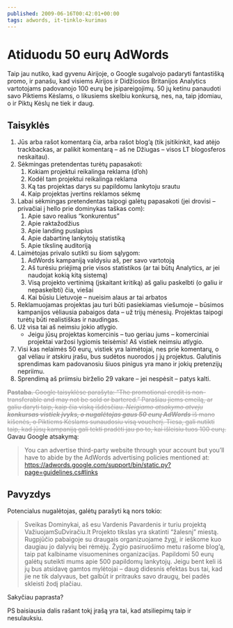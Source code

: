 ```yaml
---
published: 2009-06-16T00:42:01+00:00
tags: adwords, it-tinklo-kurimas
---
```


# Atiduodu 50 eurų AdWords

<p>Taip jau nutiko, kad gyvenu Airijoje, o Google sugalvojo padaryti fantastišką promo, ir panašu, kad visiems Airijos ir Didžiosios Britanijos Analytics vartotojams padovanojo 100 eurų be įsipareigojimų. 50 jų ketinu panaudoti savo Piktiems Kėslams, o likusiems skelbiu konkursą, nes, na, taip įdomiau, o ir Piktų Kėslų ne tiek ir daug.<br>
<span id="more-93"></span></p>
<h2>Taisyklės</h2>
<ol>
<li>Jūs arba rašot komentarą čia, arba rašot blog’ą (tik įsitikinkit, kad atėjo trackbackas, ar palikit komentarą – aš ne Džiugas – visos LT blogosferos neskaitau).</li>
<li>Sėkmingas pretendentas turėtų papasakoti:
<ol>
<li>Kokiam projektui reikalinga reklama (d’oh)</li>
<li>Kodėl tam projektui reikalinga reklama</li>
<li>Ką tas projektas darys su papildomu lankytoju srautu</li>
<li>Kaip projektas įvertins reklamos sėkmę</li>
</ol>
</li>
<li>Labai sėkmingas pretendentas taipogi galėtų papasakoti (jei drovisi – privačiai į hello prie dominykas taškas com):
<ol>
<li>Apie savo realius “konkurentus”</li>
<li>Apie raktažodžius</li>
<li>Apie landing puslapius</li>
<li>Apie dabartinę lankytojų statistiką</li>
<li>Apie tikslinę auditoriją</li>
</ol>
</li>
<li>Laimėtojas privalo sutikti su šiom sąlygom:
<ol>
<li>AdWords kampaniją valdysiu aš, per savo vartotoją</li>
<li>Aš turėsiu priėjimą prie visos statistikos (ar tai būtų Analytics, ar jei naudojat kokią kitą sistemą)</li>
<li>Visą projekto vertinimą (įskaitant kritiką) aš galiu paskelbti (o galiu ir nepaskelbti) čia, viešai</li>
<li>Kai būsiu Lietuvoje – nueisim alaus ar tai arbatos</li>
</ol>
</li>
<li>Reklamuojamas projektas jau turi būti pasiekiamas viešumoje – būsimos kampanijos vėliausia pabaigos data – už trijų mėnesių. Projektas taipogi turėtų būti realistiškas ir naudingas.</li>
<li>Už visa tai aš neimsiu jokio atlygio.
<ul>
<li>Jeigu jūsų projektas komercinis – tuo geriau jums – komerciniai projektai varžosi lygiomis teisėmis! Aš vistiek neimsiu atlygio.</li>
</ul>
</li>
<li>Visi kas nelaimės 50 eurų, vistiek yra laimėtojai, nes prie komentarų, o gal vėliau ir atskiru įrašu, bus sudėtos nuorodos į jų projektus. Galutinis sprendimas kam padovanosiu šiuos pinigus yra mano ir jokių pretenzijų nepriimu.</li>
<li>Sprendimą aš priimsiu birželio 29 vakare – jei nespėsit – patys kalti.</li>
</ol>
<p><del style="color:#999;"><strong>Pastaba.</strong> Google taisyklėse parašyta: “The promotional credit is non-transferable and may not be sold or bartered.” Parašiau jiems emeilą, ar galiu daryti taip, kaip čia viską išdėsčiau. <em>Neigiamo atsakymo atveju <strong>konkursas vistiek įvyks, o nugalėtojas gaus 50 eurų AdWords</strong></em> iš mano kišenės, o Piktiems Kėslams sunaudosiu visą voucherį. Tiesa, gali nutikti taip, kad jūsų kampaniją gali tekti pradėti jau po to, kai išleisiu tuos 100 eurų.</del> Gavau Google atsakymą:</p>
<blockquote><p>You can advertise third-party website through your account but you’ll have to abide by the AdWords advertising policies mentioned at: <a href="https://adwords.google.com/support/bin/static.py?page=guidelines.cs#links">https://adwords.google.com/support/bin/static.py?page=guidelines.cs#links</a></p>
</blockquote>
<h2>Pavyzdys</h2>
<p>Potencialus nugalėtojas, galėtų parašyti ką nors tokio:</p>
<blockquote><p>Sveikas Dominykai, aš esu Vardenis Pavardenis ir turiu projektą VažiuojamSuDviračiu.lt Projekto tikslas yra skatinti “žalesnį” miestą. Rugpjūčio pabaigoje su draugais organizuojame žygį, ir ieškome kuo daugiau jo dalyvių bei rėmėjų. Žygio pasiruošimo metu rašome blog’ą, taip pat kalbiname visuomenines organizacijas. Papildomi 50 eurų galėtų suteikti mums apie 500 papildomų lankytojų. Jeigu bent keli iš jų bus atsidavę gamtos mylėtojai – daug didesnis efektas bus tai, kad jie ne tik dalyvaus, bet galbūt ir pritrauks savo draugų, bei padės skleisti žodį plačiau.</p>
</blockquote>
<p>Sakyčiau paprasta?</p>
<p>PS baisiausia dalis rašant tokį įrašą yra tai, kad atsiliepimų taip ir nesulauksiu.</p>